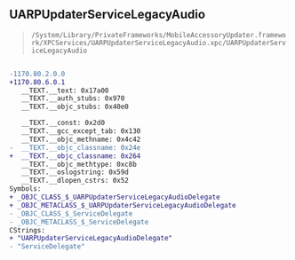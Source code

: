 ## UARPUpdaterServiceLegacyAudio

> `/System/Library/PrivateFrameworks/MobileAccessoryUpdater.framework/XPCServices/UARPUpdaterServiceLegacyAudio.xpc/UARPUpdaterServiceLegacyAudio`

```diff

-1170.80.2.0.0
+1170.80.6.0.1
   __TEXT.__text: 0x17a00
   __TEXT.__auth_stubs: 0x970
   __TEXT.__objc_stubs: 0x40e0

   __TEXT.__const: 0x2d0
   __TEXT.__gcc_except_tab: 0x130
   __TEXT.__objc_methname: 0x4c42
-  __TEXT.__objc_classname: 0x24e
+  __TEXT.__objc_classname: 0x264
   __TEXT.__objc_methtype: 0xc8b
   __TEXT.__oslogstring: 0x59d
   __TEXT.__dlopen_cstrs: 0x52
Symbols:
+ _OBJC_CLASS_$_UARPUpdaterServiceLegacyAudioDelegate
+ _OBJC_METACLASS_$_UARPUpdaterServiceLegacyAudioDelegate
- _OBJC_CLASS_$_ServiceDelegate
- _OBJC_METACLASS_$_ServiceDelegate
CStrings:
+ "UARPUpdaterServiceLegacyAudioDelegate"
- "ServiceDelegate"

```
